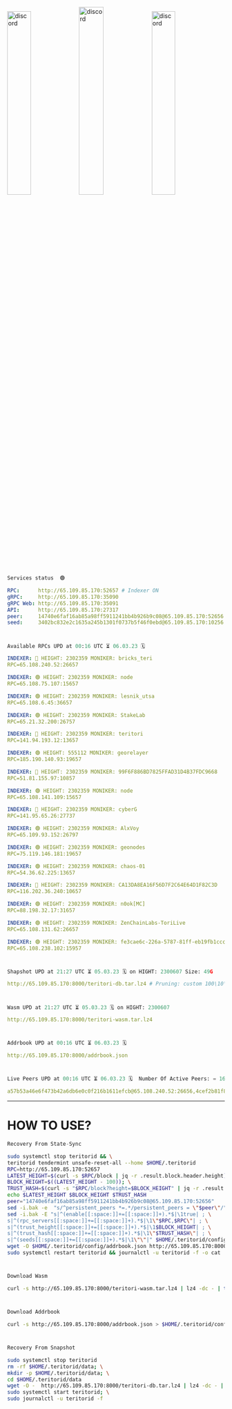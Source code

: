 [<img src='https://user-images.githubusercontent.com/83868103/215836529-812ac1b8-029f-4f5d-bb72-8539c308b0f4.png' alt='discord'  width='33%'>](https://github.com/romanv1812/Teritori/blob/main/data/mainnet_guide.md)[<img src='https://user-images.githubusercontent.com/83868103/215836572-1ace2f52-bfa5-452a-a9bd-1382169bc8f2.png' alt='discord'  width='33.39%'>](https://restake.app/teritori/torivaloper1qy38xmcrnht0kt5c5fryvl8llrpdwer6atxj5u/stake)[<img src='https://user-images.githubusercontent.com/83868103/215836599-cb1990d2-2e43-4fc2-898a-c373bcb64677.png' alt='discord'  width='33%'>](https://restake.app/teritori/torivaloper1qy38xmcrnht0kt5c5fryvl8llrpdwer6atxj5u/stake)
```python
Services status  🟢
```
```YAML
RPC:      http://65.109.85.170:52657 # Indexer ON
gRPC:     http://65.109.85.170:35090
gRPC Web: http://65.109.85.170:35091
API:      http://65.109.85.170:27317
peer:     14740e6faf16ab85a98ff5911241bb4b926b9c08@65.109.85.170:52656
seed:     3402bc832e2c1635a245b1301f0737b5f46f0ebd@65.109.85.170:10256
```
#
```python
Available RPCs UPD at 00:16 UTC ⏳ 06.03.23 🗓️ 
```
```YAML
INDEXER: 🔴 HEIGHT: 2302359 MONIKER: bricks_teri
RPC=65.108.240.52:26657

INDEXER: 🟢 HEIGHT: 2302359 MONIKER: node
RPC=65.108.75.107:15657

INDEXER: 🟢 HEIGHT: 2302359 MONIKER: lesnik_utsa
RPC=65.108.6.45:36657

INDEXER: 🟢 HEIGHT: 2302359 MONIKER: StakeLab
RPC=65.21.32.200:26757

INDEXER: 🔴 HEIGHT: 2302359 MONIKER: teritori
RPC=141.94.193.12:13657

INDEXER: 🟢 HEIGHT: 555112 MONIKER: georelayer
RPC=185.190.140.93:19657

INDEXER: 🔴 HEIGHT: 2302359 MONIKER: 99F6F886BD7825FFAD31D4B37FDC9668
RPC=51.81.155.97:10857

INDEXER: 🟢 HEIGHT: 2302359 MONIKER: node
RPC=65.108.141.109:15657

INDEXER: 🔴 HEIGHT: 2302359 MONIKER: cyberG
RPC=141.95.65.26:27737

INDEXER: 🟢 HEIGHT: 2302359 MONIKER: AlxVoy
RPC=65.109.93.152:26797

INDEXER: 🟢 HEIGHT: 2302359 MONIKER: geonodes
RPC=75.119.146.181:19657

INDEXER: 🟢 HEIGHT: 2302359 MONIKER: chaos-01
RPC=54.36.62.225:13657

INDEXER: 🔴 HEIGHT: 2302359 MONIKER: CA13DA8EA16F56D7F2C64E64D1F82C3D
RPC=116.202.36.240:10657

INDEXER: 🟢 HEIGHT: 2302359 MONIKER: n0ok[MC]
RPC=88.198.32.17:31657

INDEXER: 🟢 HEIGHT: 2302359 MONIKER: ZenChainLabs-ToriLive
RPC=65.108.131.62:26657

INDEXER: 🟢 HEIGHT: 2302359 MONIKER: fe3cae6c-226a-5787-81ff-eb19fb1cccce
RPC=65.108.238.102:15957

```
#
```python
Shapshot UPD at 21:27 UTC ⏳ 05.03.23 🗓️ on HIGHT: 2300607 Size: 49G
```
```YAML
http://65.109.85.170:8000/teritori-db.tar.lz4 # Pruning: custom 100\10\100 Indexer kv
```
#
```python
Wasm UPD at 21:27 UTC ⏳ 05.03.23 🗓️ on HIGHT: 2300607
```
```YAML
http://65.109.85.170:8000/teritori-wasm.tar.lz4
```
#
```python
Addrbook UPD at 00:16 UTC ⏳ 06.03.23 🗓️ 
```
```YAML
http://65.109.85.170:8000/addrbook.json
```
#
```python
Live Peers UPD at 00:16 UTC ⏳ 06.03.23 🗓️  Number Of Active Peers: = 16
```
```YAML
a57b53a46e6f473b42a6db6e0c0f216b1611efcb@65.108.240.52:26656,4cef2b81f82420434c6ce0dc43ca04ad18ef773f@65.108.75.107:15656,46b7ae20e3cc4264076a91c3601f3894a021a80d@65.108.6.45:36656,a06fbbb9ace823ae28a696a91daa2d0644653c28@65.21.32.200:26756,317d9a102d4a04337c65571c18df0e98269dce87@141.94.193.12:13656,8a34095a1b88208ae02e2d6fe3bd0dd92aa2d404@185.190.140.93:19656,3bd3a20d7c8a26a20927289a7a6bffecf71de53e@51.81.155.97:10856,5cabaab828aea4bcc60e20c5a87b469c43023557@65.108.141.109:15656,e3b906fefa58783395fcf72086c698707908a558@141.95.65.26:27736,6ef7a8bc7a3cc0856594f12570e8f2282a099dcf@65.109.93.152:26796,16f90d350de14a596ebdc683ce5e703c14e40bb3@75.119.146.181:19656,10a19941e819a9a89873398b1d52794929d245a0@54.36.62.225:13656,d40face481bc00a617d9a29c39be412a776e28c2@116.202.36.240:10656,e3374c3d25a36f06662fa150043e5e6529d11570@88.198.32.17:31656,8e9624292123624e4eddc3f43189f08a0424127e@65.108.131.62:26656,2b4f46e601fb4ede2a0c98976337e3afdaa50dac@65.108.238.102:15956
```
---
# HOW TO USE?
```python
Recovery From State-Sync
```
```bash
sudo systemctl stop teritorid && \
teritorid tendermint unsafe-reset-all --home $HOME/.teritorid
RPC=http://65.109.85.170:52657
LATEST_HEIGHT=$(curl -s $RPC/block | jq -r .result.block.header.height); \
BLOCK_HEIGHT=$((LATEST_HEIGHT - 100)); \
TRUST_HASH=$(curl -s "$RPC/block?height=$BLOCK_HEIGHT" | jq -r .result.block_id.hash)
echo $LATEST_HEIGHT $BLOCK_HEIGHT $TRUST_HASH
peer="14740e6faf16ab85a98ff5911241bb4b926b9c08@65.109.85.170:52656"
sed -i.bak -e  "s/^persistent_peers *=.*/persistent_peers = \"$peer\"/" $HOME/.teritorid/config/config.toml
sed -i.bak -E "s|^(enable[[:space:]]+=[[:space:]]+).*$|\1true| ; \
s|^(rpc_servers[[:space:]]+=[[:space:]]+).*$|\1\"$RPC,$RPC\"| ; \
s|^(trust_height[[:space:]]+=[[:space:]]+).*$|\1$BLOCK_HEIGHT| ; \
s|^(trust_hash[[:space:]]+=[[:space:]]+).*$|\1\"$TRUST_HASH\"| ; \
s|^(seeds[[:space:]]+=[[:space:]]+).*$|\1\"\"|" $HOME/.teritorid/config/config.toml
wget -O $HOME/.teritorid/config/addrbook.json http://65.109.85.170:8000/addrbook.json
sudo systemctl restart teritorid && journalctl -u teritorid -f -o cat
```
#
```python
Download Wasm
```
```bash
curl -s http://65.109.85.170:8000/teritori-wasm.tar.lz4 | lz4 -dc - | tar -xf - -C $HOME/.teritorid/data
```
#
```python
Download Addrbook
```
```bash
curl -s http://65.109.85.170:8000/addrbook.json > $HOME/.teritorid/config/addrbook.json
```
#
```python
Recovery From Snapshot
```
```bash
sudo systemctl stop teritorid
rm -rf $HOME/.teritorid/data; \
mkdir -p $HOME/.teritorid/data; \
cd $HOME/.teritorid/data
wget -O -  http://65.109.85.170:8000/teritori-db.tar.lz4 | lz4 -dc - | tar -xf - -C $HOME/.teritorid
sudo systemctl start teritorid; \
sudo journalctl -u teritorid -f
```
